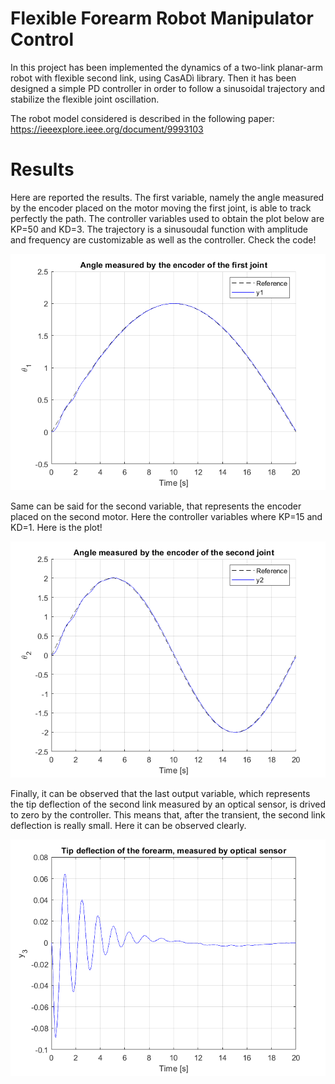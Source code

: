 # Flexible Forearm Robot Manipulator Control

In this project has been implemented the dynamics of a two-link planar-arm robot with flexible second link, using CasADì library. Then it has been designed a simple PD controller in order to follow a sinusoidal trajectory and stabilize the flexible joint oscillation. 

The robot model considered is described in the following paper: https://ieeexplore.ieee.org/document/9993103

# Results
Here are reported  the results. The first variable, namely the angle measured by the encoder placed on the motor moving the first joint, is able to track perfectly the path. The controller variables used to obtain the plot below are KP=50 and KD=3. The  trajectory is a sinusoudal function with amplitude and frequency are customizable as well as the controller. Check the code!

<p align="center">
  <img src="plots/control_of_first_link.png" width="600">
</p>

Same can be said for the second variable, that represents the encoder placed on the second motor. Here the controller variables where KP=15 and KD=1. Here is the plot!

<p align="center">
  <img src="plots/control_of_second_link.png" width="600">
</p>

Finally, it can be observed that the last output variable, which represents the tip deflection of the second link measured by an optical sensor, is drived to zero by the controller. This means that, after the transient, the second link deflection is really small. Here it can be observed clearly.

<p align="center">
  <img src="plots/tip_deflection.png" width="600">
</p>


